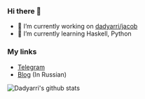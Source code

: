 ### Hi there 👋

- 🔭 I’m currently working on [dadyarri/jacob](https://github.com/dadyarri/jacob)
- 🌱 I’m currently learning Haskell, Python

### My links

- [Telegram](https://t.me/dadyarri)  
- [Blog](https://t.me/dadyarriscorner) (In Russian)

![Dadyarri's github stats](https://github-readme-stats.vercel.app/api?username=dadyarri&count_private=true&show_icons=true)
